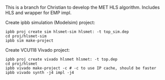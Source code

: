This is a branch for Christian to develop the MET HLS algorithm.
Includes HLS and wrapper for EMP impl.

Create ipbb simulation (Modelsim) project:
```
ipbb proj create sim hlsmet-sim hlsmet: -t top_sim.dep
cd proj/hlsmet-sim
ipbb sim make-project
```

Create VCU118 Vivado project:
```
ipbb proj create vivado hlsmet hlsmet: -t top.dep
cd proj/hlsmet
ipbb vivado make-project -c # -c to use IP cache, should be faster
ipbb vivado synth -j4 impl -j4
```

